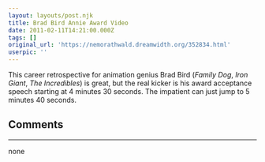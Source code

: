 ```yaml
---
layout: layouts/post.njk
title: Brad Bird Annie Award Video
date: 2011-02-11T14:21:00.000Z
tags: []
original_url: 'https://nemorathwald.dreamwidth.org/352834.html'
userpic: ''
---
```

This career retrospective for animation genius Brad Bird (_Family Dog_, _Iron Giant_, _The Incredibles_) is great, but the real kicker is his award acceptance speech starting at 4 minutes 30 seconds. The impatient can just jump to 5 minutes 40 seconds.

## Comments

---

none
